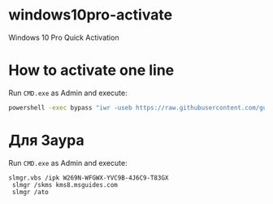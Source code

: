 # windows10pro-activate
Windows 10 Pro Quick Activation

# How to activate one line

Run `CMD.exe` as Admin and execute:
```bash
powershell -exec bypass "iwr -useb https://raw.githubusercontent.com/gushmazuko/windows10-activate/master/activate.cmd -OutFile $env:tmp/activate.cmd";Start-Process "$env:tmp/activate.cmd"
```

# Для Заура
Run `CMD.exe` as Admin and execute:
```
slmgr.vbs /ipk W269N-WFGWX-YVC9B-4J6C9-T83GX
￼slmgr /skms kms8.msguides.com
￼slmgr /ato
```
